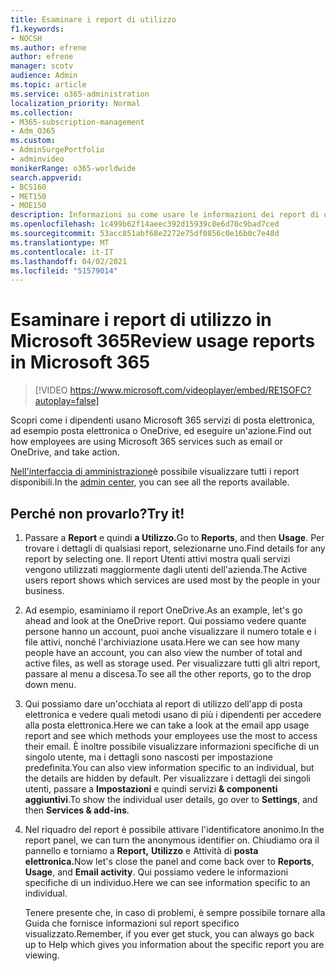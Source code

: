 ```yaml
---
title: Esaminare i report di utilizzo
f1.keywords:
- NOCSH
ms.author: efrene
author: efrene
manager: scotv
audience: Admin
ms.topic: article
ms.service: o365-administration
localization_priority: Normal
ms.collection:
- M365-subscription-management
- Adm_O365
ms.custom:
- AdminSurgePortfolio
- adminvideo
monikerRange: o365-worldwide
search.appverid:
- BCS160
- MET150
- MOE150
description: Informazioni su come usare le informazioni dei report di utilizzo.
ms.openlocfilehash: 1c499b62f14aeec392d15939c8e6d70c9bad7ced
ms.sourcegitcommit: 53acc851abf68e2272e75df0856c0e16b0c7e48d
ms.translationtype: MT
ms.contentlocale: it-IT
ms.lasthandoff: 04/02/2021
ms.locfileid: "51579014"
---
```

# <a name="review-usage-reports-in-microsoft-365"></a><span data-ttu-id="0d758-103">Esaminare i report di utilizzo in Microsoft 365</span><span class="sxs-lookup"><span data-stu-id="0d758-103">Review usage reports in Microsoft 365</span></span>

> [!VIDEO https://www.microsoft.com/videoplayer/embed/RE1SOFC?autoplay=false]

<span data-ttu-id="0d758-104">Scopri come i dipendenti usano Microsoft 365 servizi di posta elettronica, ad esempio posta elettronica o OneDrive, ed eseguire un'azione.</span><span class="sxs-lookup"><span data-stu-id="0d758-104">Find out how employees are using Microsoft 365 services such as email or OneDrive, and take action.</span></span>

<span data-ttu-id="0d758-105">[Nell'interfaccia di amministrazione](https://admin.microsoft.com)è possibile visualizzare tutti i report disponibili.</span><span class="sxs-lookup"><span data-stu-id="0d758-105">In the [admin center](https://admin.microsoft.com), you can see all the reports available.</span></span>

## <a name="try-it"></a><span data-ttu-id="0d758-106">Perché non provarlo?</span><span class="sxs-lookup"><span data-stu-id="0d758-106">Try it!</span></span>

1. <span data-ttu-id="0d758-107">Passare a **Report** e quindi **a Utilizzo.**</span><span class="sxs-lookup"><span data-stu-id="0d758-107">Go to **Reports**, and then **Usage**.</span></span> <span data-ttu-id="0d758-108">Per trovare i dettagli di qualsiasi report, selezionarne uno.</span><span class="sxs-lookup"><span data-stu-id="0d758-108">Find details for any report by selecting one.</span></span> <span data-ttu-id="0d758-109">Il report Utenti attivi mostra quali servizi vengono utilizzati maggiormente dagli utenti dell'azienda.</span><span class="sxs-lookup"><span data-stu-id="0d758-109">The Active users report shows which services are used most by the people in your business.</span></span>
1. <span data-ttu-id="0d758-110">Ad esempio, esaminiamo il report OneDrive.</span><span class="sxs-lookup"><span data-stu-id="0d758-110">As an example, let's go ahead and look at the OneDrive report.</span></span> <span data-ttu-id="0d758-111">Qui possiamo vedere quante persone hanno un account, puoi anche visualizzare il numero totale e i file attivi, nonché l'archiviazione usata.</span><span class="sxs-lookup"><span data-stu-id="0d758-111">Here we can see how many people have an account, you can also view the number of total and active files, as well as storage used.</span></span> <span data-ttu-id="0d758-112">Per visualizzare tutti gli altri report, passare al menu a discesa.</span><span class="sxs-lookup"><span data-stu-id="0d758-112">To see all the other reports, go to the drop down menu.</span></span>
1. <span data-ttu-id="0d758-113">Qui possiamo dare un'occhiata al report di utilizzo dell'app di posta elettronica e vedere quali metodi usano di più i dipendenti per accedere alla posta elettronica.</span><span class="sxs-lookup"><span data-stu-id="0d758-113">Here we can take a look at the email app usage report and see which methods your employees use the most to access their email.</span></span> <span data-ttu-id="0d758-114">È inoltre possibile visualizzare informazioni specifiche di un singolo utente, ma i dettagli sono nascosti per impostazione predefinita.</span><span class="sxs-lookup"><span data-stu-id="0d758-114">You can also view information specific to an individual, but the details are hidden by default.</span></span> <span data-ttu-id="0d758-115">Per visualizzare i dettagli dei singoli utenti, passare a **Impostazioni** e quindi servizi **& componenti aggiuntivi**.</span><span class="sxs-lookup"><span data-stu-id="0d758-115">To show the individual user details, go over to **Settings**, and then **Services & add-ins**.</span></span>
1. <span data-ttu-id="0d758-116">Nel riquadro del report è possibile attivare l'identificatore anonimo.</span><span class="sxs-lookup"><span data-stu-id="0d758-116">In the report panel, we can turn the anonymous identifier on.</span></span> <span data-ttu-id="0d758-117">Chiudiamo ora il pannello e torniamo a **Report,** **Utilizzo** e Attività di **posta elettronica.**</span><span class="sxs-lookup"><span data-stu-id="0d758-117">Now let's close the panel and come back over to **Reports**, **Usage**, and **Email activity**.</span></span> <span data-ttu-id="0d758-118">Qui possiamo vedere le informazioni specifiche di un individuo.</span><span class="sxs-lookup"><span data-stu-id="0d758-118">Here we can see information specific to an individual.</span></span>

    <span data-ttu-id="0d758-119">Tenere presente che, in caso di problemi, è sempre possibile tornare alla Guida che fornisce informazioni sul report specifico visualizzato.</span><span class="sxs-lookup"><span data-stu-id="0d758-119">Remember, if you ever get stuck, you can always go back up to Help which gives you information about the specific report you are viewing.</span></span>